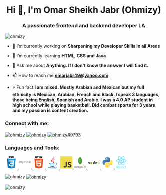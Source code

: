 <h1 align="center">Hi 👋, I'm Omar Sheikh Jabr (Ohmizy)</h1>
<h3 align="center">A passionate frontend and backend developer LA</h3>

<p align="left"> <img src="https://komarev.com/ghpvc/?username=ohmizy&label=Profile%20views&color=0e75b6&style=flat" alt="ohmizy" /> </p>

- 🔭 I’m currently working on **Sharpening my Developer Skills in all Areas**

- 🌱 I’m currently learning **HTML, CSS and Java**

- 💬 Ask me about **Anything. If I don't know the answer I will find it.**

- 📫 How to reach me **omarjabr49@yahoo.com**

- ⚡ Fun fact **I am mixed. Mostly Arabian and Mexican but my full ethnicity is Mexican, Arabian, French and Black. I speak 3 languages, those being English, Spanish and Arabic. I was a 4.0 AP student in high school while playing basketball. Did combat sports for 3 years and my passion is content creation.**

<h3 align="left">Connect with me:</h3>
<p align="left">
<a href="https://instagram.com/ohmizy" target="blank"><img align="center" src="https://raw.githubusercontent.com/rahuldkjain/github-profile-readme-generator/master/src/images/icons/Social/instagram.svg" alt="ohmizy" height="30" width="40" /></a>
<a href="https://www.youtube.com/channel/UCq-oQK2fZ8n7SpUMjvolU3Q" target="blank"><img align="center" src="https://raw.githubusercontent.com/rahuldkjain/github-profile-readme-generator/master/src/images/icons/Social/youtube.svg" alt="ohmizy" height="30" width="40" /></a>
<a href="https://discord.gg/CM6MnqsN" target="blank"><img align="center" src="https://raw.githubusercontent.com/rahuldkjain/github-profile-readme-generator/master/src/images/icons/Social/discord.svg" alt="ohmizy#9793" height="30" width="40" /></a>
</p>

<h3 align="left">Languages and Tools:</h3>
<p align="left"> <a href="https://www.w3schools.com/css/" target="_blank" rel="noreferrer"> <img src="https://raw.githubusercontent.com/devicons/devicon/master/icons/css3/css3-original-wordmark.svg" alt="css3" width="40" height="40"/> </a> <a href="https://expressjs.com" target="_blank" rel="noreferrer"> <img src="https://raw.githubusercontent.com/devicons/devicon/master/icons/express/express-original-wordmark.svg" alt="express" width="40" height="40"/> </a> <a href="https://www.w3.org/html/" target="_blank" rel="noreferrer"> <img src="https://raw.githubusercontent.com/devicons/devicon/master/icons/html5/html5-original-wordmark.svg" alt="html5" width="40" height="40"/> </a> <a href="https://www.java.com" target="_blank" rel="noreferrer"> <img src="https://raw.githubusercontent.com/devicons/devicon/master/icons/java/java-original.svg" alt="java" width="40" height="40"/> </a> <a href="https://developer.mozilla.org/en-US/docs/Web/JavaScript" target="_blank" rel="noreferrer"> <img src="https://raw.githubusercontent.com/devicons/devicon/master/icons/javascript/javascript-original.svg" alt="javascript" width="40" height="40"/> </a> <a href="https://www.mongodb.com/" target="_blank" rel="noreferrer"> <img src="https://raw.githubusercontent.com/devicons/devicon/master/icons/mongodb/mongodb-original-wordmark.svg" alt="mongodb" width="40" height="40"/> </a> <a href="https://nodejs.org" target="_blank" rel="noreferrer"> <img src="https://raw.githubusercontent.com/devicons/devicon/master/icons/nodejs/nodejs-original-wordmark.svg" alt="nodejs" width="40" height="40"/> </a> <a href="https://www.python.org" target="_blank" rel="noreferrer"> <img src="https://raw.githubusercontent.com/devicons/devicon/master/icons/python/python-original.svg" alt="python" width="40" height="40"/> </a> <a href="https://reactjs.org/" target="_blank" rel="noreferrer"> <img src="https://raw.githubusercontent.com/devicons/devicon/master/icons/react/react-original-wordmark.svg" alt="react" width="40" height="40"/> </a> </p>

<p><img align="left" src="https://github-readme-stats.vercel.app/api/top-langs?username=ohmizy&show_icons=true&locale=en&layout=compact" alt="ohmizy" /></p>

<p>&nbsp;<img align="center" src="https://github-readme-stats.vercel.app/api?username=ohmizy&show_icons=true&locale=en" alt="ohmizy" /></p>

<p><img align="center" src="https://github-readme-streak-stats.herokuapp.com/?user=ohmizy&" alt="ohmizy" /></p>
